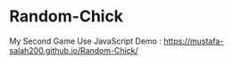 # Random-Chick
My Second Game Use JavaScript
Demo : https://mustafa-salah200.github.io/Random-Chick/
